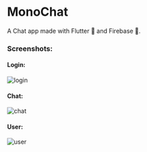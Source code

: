 # MonoChat
A Chat app made with Flutter 💙 and Firebase 💛.

### Screenshots:
#### Login:
![login](https://user-images.githubusercontent.com/77046231/144737446-42c2685e-b80b-42a1-b40a-36c54663d50d.png)
#### Chat:
![chat](https://user-images.githubusercontent.com/77046231/144737473-4df7abe8-53f2-4ad7-b62e-b0825b720231.png)
#### User:
![user](https://user-images.githubusercontent.com/77046231/144737508-6a069726-3ef4-48ca-8a78-6be1fcaf3761.png)
